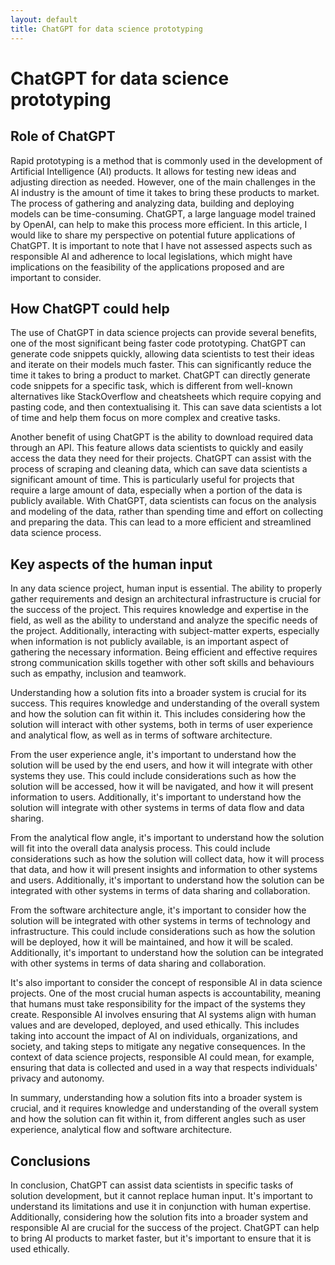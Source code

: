 ```yaml
---
layout: default
title: ChatGPT for data science prototyping
---
```


# ChatGPT for data science prototyping

## Role of ChatGPT

Rapid prototyping is a method that is commonly used in the development of Artificial Intelligence (AI) products. It allows for testing new ideas and adjusting direction as needed. However, one of the main challenges in the AI industry is the amount of time it takes to bring these products to market. The process of gathering and analyzing data, building and deploying models can be time-consuming. ChatGPT, a large language model trained by OpenAI, can help to make this process more efficient. In this article, I would like to share my perspective on potential future applications of ChatGPT. It is important to note that I have not assessed aspects such as responsible AI and adherence to local legislations, which might have implications on the feasibility of the applications proposed and are important to consider.

## How ChatGPT could help

The use of ChatGPT in data science projects can provide several benefits, one of the most significant being faster code prototyping. ChatGPT can generate code snippets quickly, allowing data scientists to test their ideas and iterate on their models much faster. This can significantly reduce the time it takes to bring a product to market. ChatGPT can directly generate code snippets for a specific task, which is different from well-known alternatives like StackOverflow and cheatsheets which require copying and pasting code, and then contextualising it. This can save data scientists a lot of time and help them focus on more complex and creative tasks.

Another benefit of using ChatGPT is the ability to download required data through an API. This feature allows data scientists to quickly and easily access the data they need for their projects. ChatGPT can assist with the process of scraping and cleaning data, which can save data scientists a significant amount of time. This is particularly useful for projects that require a large amount of data, especially when a portion of the data is publicly available. With ChatGPT, data scientists can focus on the analysis and modeling of the data, rather than spending time and effort on collecting and preparing the data. This can lead to a more efficient and streamlined data science process.

## Key aspects of the human input

In any data science project, human input is essential. The ability to properly gather requirements and design an architectural infrastructure is crucial for the success of the project. This requires knowledge and expertise in the field, as well as the ability to understand and analyze the specific needs of the project. Additionally, interacting with subject-matter experts, especially when information is not publicly available, is an important aspect of gathering the necessary information. Being efficient and effective requires strong communication skills together with other soft skills and behaviours such as empathy, inclusion and teamwork.

Understanding how a solution fits into a broader system is crucial for its success. This requires knowledge and understanding of the overall system and how the solution can fit within it. This includes considering how the solution will interact with other systems, both in terms of user experience and analytical flow, as well as in terms of software architecture.

From the user experience angle, it's important to understand how the solution will be used by the end users, and how it will integrate with other systems they use. This could include considerations such as how the solution will be accessed, how it will be navigated, and how it will present information to users. Additionally, it's important to understand how the solution will integrate with other systems in terms of data flow and data sharing.

From the analytical flow angle, it's important to understand how the solution will fit into the overall data analysis process. This could include considerations such as how the solution will collect data, how it will process that data, and how it will present insights and information to other systems and users. Additionally, it's important to understand how the solution can be integrated with other systems in terms of data sharing and collaboration.

From the software architecture angle, it's important to consider how the solution will be integrated with other systems in terms of technology and infrastructure. This could include considerations such as how the solution will be deployed, how it will be maintained, and how it will be scaled. Additionally, it's important to understand how the solution can be integrated with other systems in terms of data sharing and collaboration.

It's also important to consider the concept of responsible AI in data science projects. One of the most crucial human aspects is accountability, meaning that humans must take responsibility for the impact of the systems they create. Responsible AI involves ensuring that AI systems align with human values and are developed, deployed, and used ethically. This includes taking into account the impact of AI on individuals, organizations, and society, and taking steps to mitigate any negative consequences. In the context of data science projects, responsible AI could mean, for example, ensuring that data is collected and used in a way that respects individuals' privacy and autonomy.

In summary, understanding how a solution fits into a broader system is crucial, and it requires knowledge and understanding of the overall system and how the solution can fit within it, from different angles such as user experience, analytical flow and software architecture.

## Conclusions

In conclusion, ChatGPT can assist data scientists in specific tasks of solution development, but it cannot replace human input. It's important to understand its limitations and use it in conjunction with human expertise. Additionally, considering how the solution fits into a broader system and responsible AI are crucial for the success of the project. ChatGPT can help to bring AI products to market faster, but it's important to ensure that it is used ethically.


